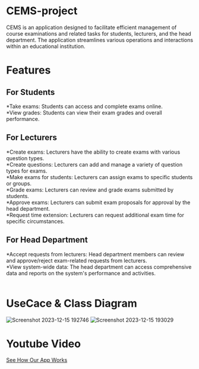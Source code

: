 # CEMS-project
CEMS is an application designed to facilitate efficient management of course examinations and related tasks for students, lecturers, and the head department. The application streamlines various operations and interactions within an educational institution.

# Features
## For Students
*Take exams: Students can access and complete exams online.<br>
*View grades: Students can view their exam grades and overall performance.

## For Lecturers
*Create exams: Lecturers have the ability to create exams with various question types.<br>
*Create questions: Lecturers can add and manage a variety of question types for exams.<br>
*Make exams for students: Lecturers can assign exams to specific students or groups.<br>
*Grade exams: Lecturers can review and grade exams submitted by students.<br>
*Approve exams: Lecturers can submit exam proposals for approval by the head department.<br>
*Request time extension: Lecturers can request additional exam time for specific circumstances.<br>

## For Head Department
*Accept requests from lecturers: Head department members can review and approve/reject exam-related requests from lecturers.<br>
*View system-wide data: The head department can access comprehensive data and reports on the system's performance and activities.<br><br>

# UseCace & Class Diagram
![Screenshot 2023-12-15 192746](https://github.com/omarsaleh19/CEMS-system/assets/121203256/8a905cef-e06b-4953-976b-bab8c2106191)
![Screenshot 2023-12-15 193029](https://github.com/omarsaleh19/CEMS-system/assets/121203256/d256950a-c8e2-45db-97da-86db883c26fa)

# Youtube Video
[See How Our App Works](https://www.youtube.com/watch?v=2MxUqiQuB-c)

